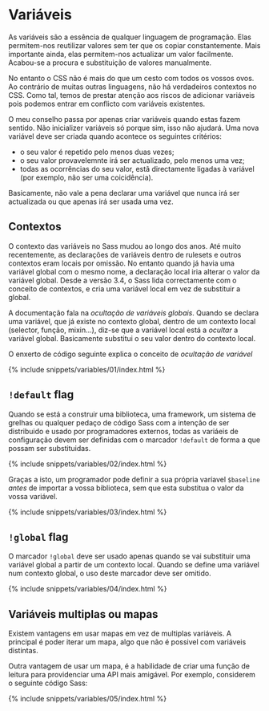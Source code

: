 
# Variáveis

As variáveis são a essência de qualquer linguagem de programação. Elas permitem-nos reutilizar valores sem ter que os copiar constantemente. Mais importante ainda, elas permitem-nos actualizar um valor facilmente. Acabou-se a procura e substituição de valores manualmente.

No entanto o CSS não é mais do que um cesto com todos os vossos ovos. Ao contrário de muitas outras linguagens, não há verdadeiros contextos no CSS. Como tal, temos de prestar atenção aos riscos de adicionar variáveis pois podemos entrar em conflicto com variáveis existentes.

O meu conselho passa por apenas criar variáveis quando estas fazem sentido. Não inicializer variáveis só porque sim, isso não ajudará. Uma nova variável deve ser criada quando acontece os seguintes critérios:

* o seu valor é repetido pelo menos duas vezes;
* o seu valor provavelemnte irá ser actualizado, pelo menos uma vez;
* todas as ocorrências do seu valor, estã directamente ligadas à variável (por exemplo, não ser uma coicidência).

Basicamente, não vale a pena declarar uma variável que nunca irá ser actualizada ou que apenas irá ser usada uma vez.

## Contextos

O contexto das variáveis no Sass mudou ao longo dos anos. Até muito recentemente, as declarações de variáveis dentro de rulesets e  outros contextos eram locais por omissão. No entanto quando já havia uma variável global com o mesmo nome, a declaração local iria alterar o valor da variável global. Desde a versão 3.4, o Sass lida correctamente com o conceito de contextos, e cria uma variável local em vez de substituir a global.

A documentação fala na *ocultação de variáveis globais*. Quando se declara uma variável, que já existe no contexto global, dentro de um contexto local (selector, função, mixin...), diz-se que a variável local está a *ocultar* a variável global. Basicamente substitui o seu valor dentro do contexto local.

O enxerto de código seguinte explica o conceito de *ocultação de variável*

{% include snippets/variables/01/index.html %}

## `!default` flag

Quando se está a construir uma biblioteca, uma framework, um sistema de grelhas ou qualquer pedaço de código Sass com a intenção de ser distribuido e usado por programadores externos, todas as variáeis de configuração devem ser definidas com o marcador `!default` de forma a que possam ser substituidas.

{% include snippets/variables/02/index.html %}

Graças a isto, um programador pode definir a sua própria varíavel `$baseline` *antes* de importar a vossa biblioteca, sem que esta substitua o valor da vossa variável.

{% include snippets/variables/03/index.html %}

## `!global` flag

O marcador `!global` deve ser usado apenas quando se vai substituir uma variável global a partir de um contexto local. Quando se define uma variável num contexto global, o uso deste marcador deve ser omitido.

{% include snippets/variables/04/index.html %}

## Variáveis multiplas ou mapas

Existem vantagens em usar mapas em vez de multiplas variáveis. A principal é poder iterar um mapa, algo que não é possivel com variáveis distintas.

Outra vantagem de usar um mapa, é a habilidade de criar uma função de leitura para providenciar uma API mais amigável. Por exemplo, considerem o seguinte código Sass:

{% include snippets/variables/05/index.html %}

